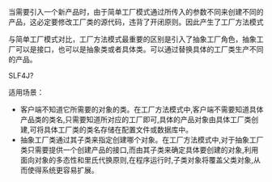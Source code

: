 当需要引入一个新产品时，由于简单工厂模式通过所传入的参数不同来创建不同的产品，这必定要修改工厂类的源代码，违背了开闭原则。因此产生了工厂方法模式



与简单工厂模式对比，工厂方法模式最重要的区别是引入了抽象工厂角色，抽象工厂可以是接口，也可以是抽象类或者具体类。可以通过替换具体的工厂类生产不同的产品。

SLF4J?



适用场景：

* 客户端不知道它所需要的对象的类。在工厂方法模式中,客户端不需要知道具体产品类的类名,只需要知道所对应的工厂即可,具体的产品对象由具体工厂类创建,可将具体工厂类的类名存储在配置文件或数据库中。
* 抽象工厂类通过其子类来指定创建哪个对象。在工厂方法模式中,对于抽象工厂类只需要提供一个创建产品的接口,而由其子类来确定具体要创建的对象,利用面向对象的多态性和里氏代换原则,在程序运行时,子类对象将覆盖父类对象,从而使得系统更容易扩展。



